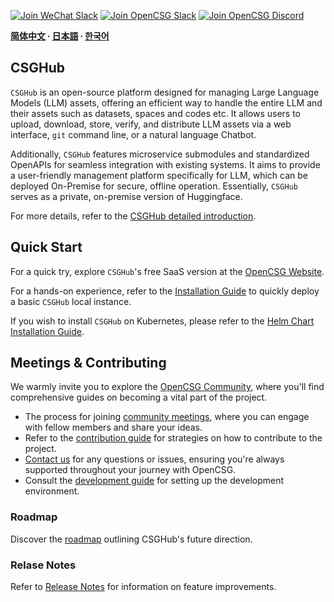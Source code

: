 
[![Join WeChat Slack](https://img.shields.io/badge/wechat-join_chat-white.svg?logo=wechat&style=social)](/docs/images/slack-qrcode.png)
[![Join OpenCSG Slack](https://img.shields.io/badge/slack-join_chat-white.svg?logo=slack&style=social)](https://join.slack.com/t/opencsghq/shared_invite/zt-2fmtem7hs-s_RmMeoOIoF1qzslql2q~A)
[![Join OpenCSG Discord](https://img.shields.io/badge/discord-join_chat-white.svg?logo=discord&style=social)](https://join.slack.com/t/opencsghq/shared_invite/zt-2fmtem7hs-s_RmMeoOIoF1qzslql2q~A)

**[简体中文](/docs/readme_cn.md) ∙ [日本語](/docs/readme_ja.md) ∙ [한국어](/docs/readme_kr.md)**

## CSGHub

`CSGHub` is an open-source platform designed for managing Large Language Models (LLM) assets, offering an efficient way to handle the entire LLM and their assets such as datasets, spaces and codes etc. It allows users to upload, download, store, verify, and distribute LLM assets via a web interface, `git` command line, or a natural language Chatbot. 

Additionally, `CSGHub` features microservice submodules and standardized OpenAPIs for seamless integration with existing systems. It aims to provide a user-friendly management platform specifically for LLM, which can be deployed On-Premise for secure, offline operation. Essentially, `CSGHub` serves as a private, on-premise version of Huggingface. 

For more details, refer to the [CSGHub detailed introduction](./docs/detailed_intro_en.md).

## Quick Start

For a quick try, explore `CSGHub`'s free SaaS version at the [OpenCSG Website](https://opencsg.com/models).

For a hands-on experience, refer to the [Installation Guide](/deploy/all_in_one/README.md) to quickly deploy a basic `CSGHub` local instance.

If you wish to install `CSGHub` on Kubernetes, please refer to the [Helm Chart Installation Guide](https://github.com/OpenCSGs/`CSGHub`-helm).


## Meetings & Contributing

We warmly invite you to explore the [OpenCSG Community](https://github.com/OpenCSGs/community), where you'll find comprehensive guides on becoming a vital part of the project.

- The process for joining [community meetings]((https://github.com/OpenCSGs/community?tab=readme-ov-file#community-meeting)), where you can engage with fellow members and share your ideas.
- Refer to the [contribution guide](https://github.com/OpenCSGs/community/blob/main/guidelines/CONTRIBUTING_en.md) for strategies on how to contribute to the project.
- [Contact us](https://github.com/OpenCSGs/community?tab=readme-ov-file#questions-and-issues) for any questions or issues, ensuring you're always supported throughout your journey with OpenCSG.
- Consult the [development guide](/docs/setup_en.md) for setting up the development environment.

### Roadmap

Discover the [roadmap](/docs/roadmap_en.md) outlining CSGHub's future direction.

### Relase Notes
Refer to [Release Notes](./docs/release_notes.md) for information on feature improvements.
